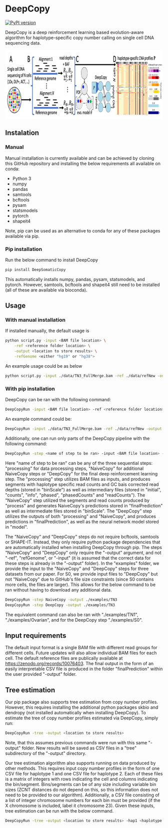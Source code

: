 # DeepCopy

[![PyPI version](https://badge.fury.io/py/DeepSomaticCopy.svg)](https://badge.fury.io/py/DeepSomaticCopy)

DeepCopy is a deep reinforcement learning based evolution-aware algorithm for haplotype-specific copy number calling on single cell DNA sequencing data. 

<p align="center">
  <img width="1000" height="220" src="./overview.png">
</p>

## Instalation

### Manual

Manual installation is currently available and can be achieved by cloning this GitHub repository and installing the below requirements all available on conda:
- Python 3
- numpy
- pandas
- samtools
- bcftools
- pysam
- statsmodels
- pytorch
- shapeit4

Note, pip can be used as an alternative to conda for any of these packages available via pip. 

### Pip installation

Run the below command to install DeepCopy
```bash
pip install DeepSomaticCopy
```
This automatically installs numpy, pandas, pysam, statsmodels, and pytorch. However, samtools, bcftools and shapeit4 still need to be installed (all of these are available via bioconda). 




## Usage

### With manual installation

If installed manually, the default usage is 
```bash
python script.py -input <BAM file location> \
    -ref <reference folder location> \
    -output <location to store results> \
    -refGenome <either "hg19" or "hg38">
```
An example usage could be as below
```bash
python script.py -input ./data/TN3_FullMerge.bam -ref ./data/refNew -output ./data/newTN3 -refGenome hg38
```

### With pip installation

DeepCopy can be ran with the following command:
```bash
DeepCopyRun -input <BAM file location> -ref <reference folder location> -output <location to store results> -refGenome <either "hg19" or "hg38">
```
An example command could be:
```bash
DeepCopyRun -input ./data/TN3_FullMerge.bam -ref ./data/refNew -output ./data/newTN3 -refGenome hg38
```

Additionally, one can run only parts of the DeepCopy pipeline with the following command:
```bash
DeepCopyRun -step <name of step to be ran> -input <BAM file location> -ref <reference folder location> -output <location to store results> -refGenome <either "hg19" or "hg38">
```
Here "name of step to be ran" can be any of the three sequential steps: "processing" for data processing steps, "NaiveCopy" for additional NaiveCopy steps or "DeepCopy" for the final deep reinforcement learning step. 
The "processing" step utilizes BAM files as inputs, and produces segments with haplotype specific read counts and GC bais corrected read depths (stored in "binScale") as well as intermediary files (stored in "initial", "counts", "info", "phased", "phasedCounts" and "readCounts"). 
The "NaiveCopy" step utilized the segments and read counts produced by "process" and generates NaiveCopy's predictions stored in "finalPrediction" as well as intermediate files stored in "binScale". 
The "DeepCopy" step utilizes the outputs of both "processing" and "NaiveCopy", and produces predictions in "finalPrediction", as well as the neural network model stored in "model". 

The "NaiveCopy" and "DeepCopy" steps do not require bcftools, samtools or SHAPE-IT. 
Instead, they only require python package dependencies that are automatically installed when installing DeepCopy through pip. 
The steps "NaiveCopy" and "DeepCopy" only require the "-output" argument, and not "-ref", "refGenome", or "-input" (it is assumed that the correct data for these steps is already in the "-output" folder). 
In the "examples" folder, we provide the input to the "NaiveCopy" and "DeepCopy" steps for three datasets from our paper. 
For S0, we provide input files to "DeepCopy" but not "NaiveCopy" due to GitHub's file size constraints (since S0 contains more cells, the files are larger). 
This allows for the below command to be ran without having to download any additional data.
```bash
DeepCopyRun -step NaiveCopy -output ./examples/TN3
DeepCopyRun -step DeepCopy -output ./examples/TN3
```
The equivalent command can also be ran with "./examples/TN1", "./examples/Ovarian", and for the DeepCopy step "./examples/S0". 


## Input requirements

The default input format is a single BAM file with different read groups for different cells. 
Future updates will also allow individual BAM files for each cell. 
The default reference files are publically available at https://zenodo.org/records/10076403. 
The final output in the form of an easily interpretable CSV file is produced in the folder "finalPrediction" within the user provided "-output" folder. 

## Tree estimation

Our pip package also supports tree estimation from copy number profiles. 
However, this requires installing the additional python packages skbio and dendropy (not installed automatically when installing DeepCopy). 
To estimate the tree of copy number profiles estimated via DeepCopy, simply run:
```bash
DeepCopyRun -tree -output <location to store results>
```
Note, that this assumes previous commands were run with this same "-output" folder. 
New results will be saved as CSV files in a "tree" subdirectory of the "-output" directory. 

Our tree estimation algorithm also supports running on data produced by other methods. 
This requires input copy number profiles in the form of one CSV file for haplotype 1 and one CSV file for haplotype 2. 
Each of these files is a matrix of integers with rows indicating the cell and columns indicating the bin/segment. 
Bins/segments can be of any size including variable bin sizes (ZCNT distances do not depend on this, so this information does not need to be provided to our algorithm). 
Additionally, a CSV file consisting of a list of integer chromosome numbers for each bin must be provided (if the X chromosome is included, label it chromosome 23).
Given these inputs, tree estimation can be run with the below command. 
```bash
DeepCopyRun -tree -output <location to store results> -hap1 <haplotype 1 copy numbers> -hap2 <haplotype 2 copy numbers> -chr <chromsome numbers>
```




